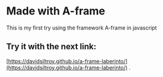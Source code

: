 # Made with A-frame

This is my first try using the framework A-frame in javascript

## Try it with the next link:

[https://davidsiltroy.github.io/a-frame-laberinto/](https://davidsiltroy.github.io/a-frame-laberinto/) .
